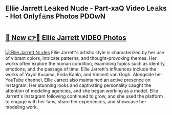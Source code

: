 ## Ellie Jarrett Le𝚊ked N𝚞de - Part-xaQ Video Le𝚊ks - Hot Onlyf𝚊ns Photos PDOwN

# <h2><a href="http://ab83021.deff.icu/?id=Ellie+Jarrett">🔗 New 👉🔴 Ellie Jarrett VIDEO Photos</a></h2>

[![Ellie Jarrett N𝚞des](https://i.imgur.com/rIISA9y.gif)](http://ab83021.deff.icu/?id=Ellie+Jarrett)
Ellie Jarrett's artistic style is characterized by her use of vibrant colors, intricate patterns, and thought-provoking themes. Her works often explore the human condition, examining topics such as identity, emotions, and the passage of time. Ellie Jarrett's influences include the works of Yayoi Kusama, Frida Kahlo, and Vincent van Gogh. Alongside her YouTube channel, Ellie Jarrett also maintained an active presence on Instagram. Her stunning looks and captivating personality caught the attention of modeling agencies, and she began working as a model. Ellie Jarrett's Instagram following continued to grow, and she used the platform to engage with her fans, share her experiences, and showcase her modeling work.
